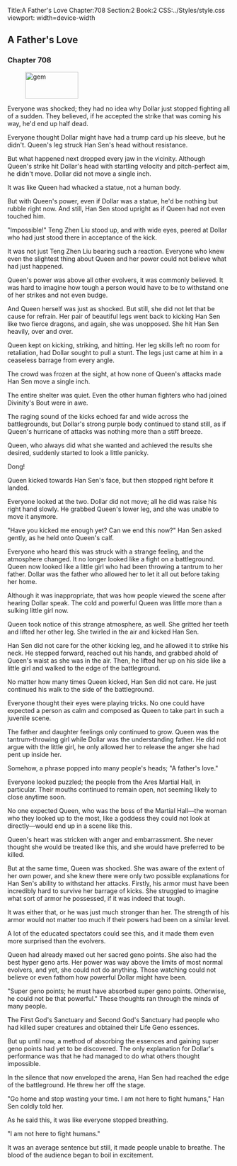 Title:A Father's Love 
Chapter:708 
Section:2 
Book:2 
CSS:../Styles/style.css 
viewport: width=device-width
  
## A Father's Love
### Chapter 708
  
<figure>
	<img src="../Images/gem.gif" alt="gem" id="gem" width="120" height="60" />
</figure>
  

  
Everyone was shocked; they had no idea why Dollar just stopped fighting all of a sudden. They believed, if he accepted the strike that was coming his way, he'd end up half dead.

Everyone thought Dollar might have had a trump card up his sleeve, but he didn't. Queen's leg struck Han Sen's head without resistance.

But what happened next dropped every jaw in the vicinity. Although Queen's strike hit Dollar's head with startling velocity and pitch-perfect aim, he didn't move. Dollar did not move a single inch.

It was like Queen had whacked a statue, not a human body.

But with Queen's power, even if Dollar was a statue, he'd be nothing but rubble right now. And still, Han Sen stood upright as if Queen had not even touched him.

"Impossible!" Teng Zhen Liu stood up, and with wide eyes, peered at Dollar who had just stood there in acceptance of the kick.

It was not just Teng Zhen Liu bearing such a reaction. Everyone who knew even the slightest thing about Queen and her power could not believe what had just happened.

Queen's power was above all other evolvers, it was commonly believed. It was hard to imagine how tough a person would have to be to withstand one of her strikes and not even budge.

And Queen herself was just as shocked. But still, she did not let that be cause for refrain. Her pair of beautiful legs went back to kicking Han Sen like two fierce dragons, and again, she was unopposed. She hit Han Sen heavily, over and over.

Queen kept on kicking, striking, and hitting. Her leg skills left no room for retaliation, had Dollar sought to pull a stunt. The legs just came at him in a ceaseless barrage from every angle.

The crowd was frozen at the sight, at how none of Queen's attacks made Han Sen move a single inch.

The entire shelter was quiet. Even the other human fighters who had joined Divinity's Bout were in awe.

The raging sound of the kicks echoed far and wide across the battlegrounds, but Dollar's strong purple body continued to stand still, as if Queen's hurricane of attacks was nothing more than a stiff breeze.

Queen, who always did what she wanted and achieved the results she desired, suddenly started to look a little panicky.

Dong!

Queen kicked towards Han Sen's face, but then stopped right before it landed.

Everyone looked at the two. Dollar did not move; all he did was raise his right hand slowly. He grabbed Queen's lower leg, and she was unable to move it anymore.

"Have you kicked me enough yet? Can we end this now?" Han Sen asked gently, as he held onto Queen's calf.

Everyone who heard this was struck with a strange feeling, and the atmosphere changed. It no longer looked like a fight on a battleground. Queen now looked like a little girl who had been throwing a tantrum to her father. Dollar was the father who allowed her to let it all out before taking her home.

Although it was inappropriate, that was how people viewed the scene after hearing Dollar speak. The cold and powerful Queen was little more than a sulking little girl now.

Queen took notice of this strange atmosphere, as well. She gritted her teeth and lifted her other leg. She twirled in the air and kicked Han Sen.

Han Sen did not care for the other kicking leg, and he allowed it to strike his neck. He stepped forward, reached out his hands, and grabbed ahold of Queen's waist as she was in the air. Then, he lifted her up on his side like a little girl and walked to the edge of the battleground.

No matter how many times Queen kicked, Han Sen did not care. He just continued his walk to the side of the battleground.

Everyone thought their eyes were playing tricks. No one could have expected a person as calm and composed as Queen to take part in such a juvenile scene.

The father and daughter feelings only continued to grow. Queen was the tantrum-throwing girl while Dollar was the understanding father. He did not argue with the little girl, he only allowed her to release the anger she had pent up inside her.

Somehow, a phrase popped into many people's heads; "A father's love."

Everyone looked puzzled; the people from the Ares Martial Hall, in particular. Their mouths continued to remain open, not seeming likely to close anytime soon.

No one expected Queen, who was the boss of the Martial Hall—the woman who they looked up to the most, like a goddess they could not look at directly—would end up in a scene like this.

Queen's heart was stricken with anger and embarrassment. She never thought she would be treated like this, and she would have preferred to be killed.

But at the same time, Queen was shocked. She was aware of the extent of her own power, and she knew there were only two possible explanations for Han Sen's ability to withstand her attacks. Firstly, his armor must have been incredibly hard to survive her barrage of kicks. She struggled to imagine what sort of armor he possessed, if it was indeed that tough.

It was either that, or he was just much stronger than her. The strength of his armor would not matter too much if their powers had been on a similar level.

A lot of the educated spectators could see this, and it made them even more surprised than the evolvers.

Queen had already maxed out her sacred geno points. She also had the best hyper geno arts. Her power was way above the limits of most normal evolvers, and yet, she could not do anything. Those watching could not believe or even fathom how powerful Dollar might have been.

"Super geno points; he must have absorbed super geno points. Otherwise, he could not be that powerful." These thoughts ran through the minds of many people.

The First God's Sanctuary and Second God's Sanctuary had people who had killed super creatures and obtained their Life Geno essences.

But up until now, a method of absorbing the essences and gaining super geno points had yet to be discovered. The only explanation for Dollar's performance was that he had managed to do what others thought impossible.

In the silence that now enveloped the arena, Han Sen had reached the edge of the battleground. He threw her off the stage.

"Go home and stop wasting your time. I am not here to fight humans," Han Sen coldly told her.

As he said this, it was like everyone stopped breathing.

"I am not here to fight humans."

It was an average sentence but still, it made people unable to breathe. The blood of the audience began to boil in excitement.